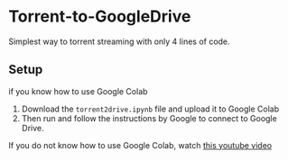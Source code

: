 # Torrent-to-GoogleDrive
Simplest way to torrent streaming with only 4 lines of code.
## Setup
if you know how to use Google Colab
1. Download the `torrent2drive.ipynb` file and upload it to Google Colab
2. Then run and follow the instructions by Google to connect to Google Drive.

If you do not know how to use Google Colab, watch [this youtube video](https://www.youtube.com/watch?v=wmczNymqeu4)
